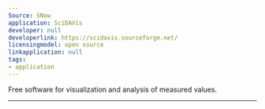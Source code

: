 ```yaml
---
Source: SNow
application: SciDAVis
developer: null
developerlink: https://scidavis.sourceforge.net/
licensingmodel: open source
linkapplication: null
tags:
- application
---
```

Free software for visualization and analysis of measured values.

---
